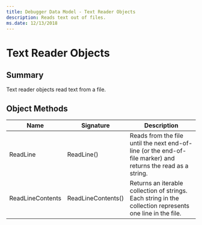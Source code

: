 ```yaml
---
title: Debugger Data Model - Text Reader Objects
description: Reads text out of files.
ms.date: 12/13/2018
---
```

# Text Reader Objects 
## Summary
Text reader objects read text from a file.

## Object Methods
|Name|Signature|Description|
|--- |--- |--- |
|ReadLine|ReadLine()|Reads from the file until the next end-of-line (or the end-of-file marker) and returns the read as a string.|
|ReadLineContents|ReadLineContents()|Returns an iterable collection of strings. Each string in the collection represents one line in the file.|